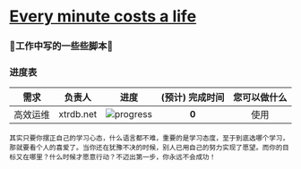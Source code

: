 # [Every minute costs a life](http://xtrdb.net)
### :seedling:工作中写的一些些脚本:palm_tree:

### 进度表 <a name="progress">&nbsp;</a>




需求 | 负责人 | 进度 | (预计) 完成时间 | 您可以做什么
---|:---:|---|:---:|:---:
高效运维 | xtrdb.net | ![progress](http://progressed.io/bar/8) | **0** | 使用


```其实只要你摆正自己的学习心态，什么语言都不难，重要的是学习态度，至于到底选哪个学习，那就要看个人的喜爱了。当你还在犹豫不决的时候，别人已用自己的努力实现了愿望。而你的目标又在哪里？什么时候才愿意行动？不迈出第一步，你永远不会成功！```